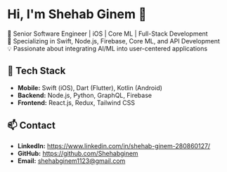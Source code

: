 # Hi, I'm Shehab Ginem 👋  
🚀 Senior Software Engineer | iOS | Core ML | Full-Stack Development  
🎯 Specializing in Swift, Node.js, Firebase, Core ML, and API Development  
💡 Passionate about integrating AI/ML into user-centered applications  

## 🔧 Tech Stack  
- **Mobile:** Swift (iOS), Dart (Flutter), Kotlin (Android)  
- **Backend:** Node.js, Python, GraphQL, Firebase  
- **Frontend:** React.js, Redux, Tailwind CSS  

## 📫 Contact  
- **LinkedIn:** https://www.linkedin.com/in/shehab-ginem-280860127/
- **GitHub:** https://github.com/Shehabginem
- **Email:** shehabginem1123@gmail.com  
